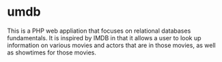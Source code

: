 # umdb
This is a PHP web appliation that focuses on relational databases fundamentals.  It is inspired by IMDB in that it allows a user to look up information on various movies and actors that are in those movies, as well as showtimes for those movies.  
